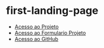 # first-landing-page 

* [Acesso ao Projeto](https://danfirstlandingpage.netlify.app)
* [Acesso ao Formulario Projeto](https://docs.google.com/spreadsheets/d/1nZTPa3AvUP28URwH7_6qxOm-tjcttSejYbIZYxBzQUM/edit)
* [Acesso ao GitHub](https://github.com/DanrleyLinhares/first-landing-page)
